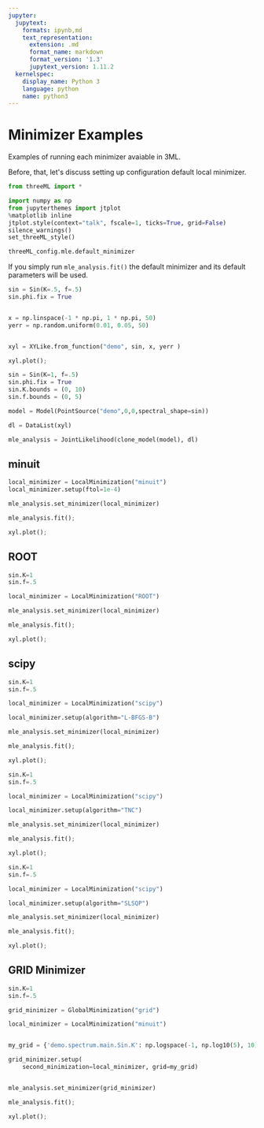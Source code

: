 ```yaml
---
jupyter:
  jupytext:
    formats: ipynb,md
    text_representation:
      extension: .md
      format_name: markdown
      format_version: '1.3'
      jupytext_version: 1.11.2
  kernelspec:
    display_name: Python 3
    language: python
    name: python3
---
```


<!-- #region -->
# Minimizer Examples

Examples of running each minimizer avaiable in 3ML.


Before, that, let's discuss setting up configuration default local minimizer. 
<!-- #endregion -->

```python
from threeML import *

import numpy as np
from jupyterthemes import jtplot
%matplotlib inline
jtplot.style(context="talk", fscale=1, ticks=True, grid=False)
silence_warnings()
set_threeML_style()
```

```python
threeML_config.mle.default_minimizer
```

If you simply run `mle_analysis.fit()` the default minimizer and its default parameters will be used. 

```python
sin = Sin(K=.5, f=.5)
sin.phi.fix = True


x = np.linspace(-1 * np.pi, 1 * np.pi, 50)
yerr = np.random.uniform(0.01, 0.05, 50)


xyl = XYLike.from_function("demo", sin, x, yerr )

xyl.plot();

sin = Sin(K=1, f=.5)
sin.phi.fix = True
sin.K.bounds = (0, 10)
sin.f.bounds = (0, 5)

model = Model(PointSource("demo",0,0,spectral_shape=sin))

dl = DataList(xyl)

mle_analysis = JointLikelihood(clone_model(model), dl)
```

## minuit

```python
local_minimizer = LocalMinimization("minuit")
local_minimizer.setup(ftol=1e-4)

mle_analysis.set_minimizer(local_minimizer)

mle_analysis.fit();

xyl.plot();

```

## ROOT

```python
sin.K=1
sin.f=.5

local_minimizer = LocalMinimization("ROOT")

mle_analysis.set_minimizer(local_minimizer)

mle_analysis.fit();

xyl.plot();
```

<!-- #region heading_collapsed=true -->
## scipy
<!-- #endregion -->

```python hidden=true
sin.K=1
sin.f=.5

local_minimizer = LocalMinimization("scipy")

local_minimizer.setup(algorithm="L-BFGS-B")

mle_analysis.set_minimizer(local_minimizer)

mle_analysis.fit();

xyl.plot();

```

```python hidden=true
sin.K=1
sin.f=.5

local_minimizer = LocalMinimization("scipy")

local_minimizer.setup(algorithm="TNC")

mle_analysis.set_minimizer(local_minimizer)

mle_analysis.fit();

xyl.plot();


```

```python hidden=true
sin.K=1
sin.f=.5

local_minimizer = LocalMinimization("scipy")

local_minimizer.setup(algorithm="SLSQP")

mle_analysis.set_minimizer(local_minimizer)

mle_analysis.fit();

xyl.plot();


```

<!-- #region heading_collapsed=true -->
## GRID Minimizer
<!-- #endregion -->

```python hidden=true
sin.K=1
sin.f=.5

grid_minimizer = GlobalMinimization("grid")

local_minimizer = LocalMinimization("minuit")


my_grid = {'demo.spectrum.main.Sin.K': np.logspace(-1, np.log10(5), 10)}

grid_minimizer.setup(
    second_minimization=local_minimizer, grid=my_grid)


mle_analysis.set_minimizer(grid_minimizer)

mle_analysis.fit();

xyl.plot();


```

```python hidden=true

```
